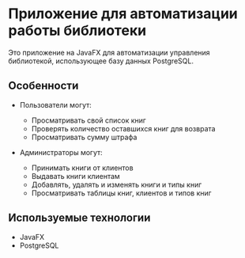 # Приложение для автоматизации работы библиотеки

Это приложение на JavaFX для автоматизации управления библиотекой, использующее базу данных PostgreSQL.

## Особенности

- Пользователи могут:
  - Просматривать свой список книг
  - Проверять количество оставшихся книг для возврата
  - Просматривать сумму штрафа

- Администраторы могут:
  - Принимать книги от клиентов
  - Выдавать книги клиентам
  - Добавлять, удалять и изменять книги и типы книг
  - Просматривать таблицы книг, клиентов и типов книг

## Используемые технологии

- JavaFX
- PostgreSQL

